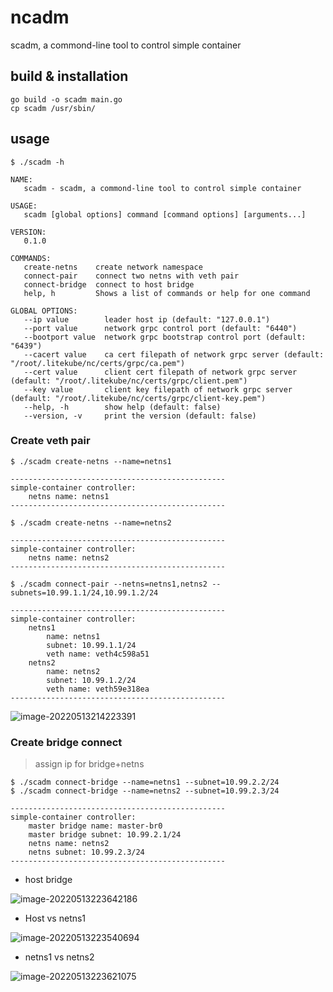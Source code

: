 # ncadm

scadm, a commond-line tool to control simple container

## build & installation

```shell
go build -o scadm main.go
cp scadm /usr/sbin/
```

## usage

```shell
$ ./scadm -h

NAME:
   scadm - scadm, a commond-line tool to control simple container

USAGE:
   scadm [global options] command [command options] [arguments...]

VERSION:
   0.1.0

COMMANDS:
   create-netns    create network namespace
   connect-pair    connect two netns with veth pair
   connect-bridge  connect to host bridge
   help, h         Shows a list of commands or help for one command

GLOBAL OPTIONS:
   --ip value        leader host ip (default: "127.0.0.1")
   --port value      network grpc control port (default: "6440")
   --bootport value  network grpc bootstrap control port (default: "6439")
   --cacert value    ca cert filepath of network grpc server (default: "/root/.litekube/nc/certs/grpc/ca.pem")
   --cert value      client cert filepath of network grpc server (default: "/root/.litekube/nc/certs/grpc/client.pem")
   --key value       client key filepath of network grpc server (default: "/root/.litekube/nc/certs/grpc/client-key.pem")
   --help, -h        show help (default: false)
   --version, -v     print the version (default: false)
```



### Create veth pair

```shell
$ ./scadm create-netns --name=netns1

------------------------------------------------
simple-container controller:
    netns name: netns1
------------------------------------------------

$ ./scadm create-netns --name=netns2

------------------------------------------------
simple-container controller:
    netns name: netns2
------------------------------------------------

$ ./scadm connect-pair --netns=netns1,netns2 --subnets=10.99.1.1/24,10.99.1.2/24

------------------------------------------------
simple-container controller:
    netns1
        name: netns1
        subnet: 10.99.1.1/24
        veth name: veth4c598a51
    netns2
        name: netns2
        subnet: 10.99.1.2/24
        veth name: veth59e318ea
------------------------------------------------
```

![image-20220513214223391](/Users/zhujianxing/GoLandProjects/simple-container/images/image-20220513214223391.png)

### Create bridge connect

> assign ip for bridge+netns

```shell
$ ./scadm connect-bridge --name=netns1 --subnet=10.99.2.2/24
$ ./scadm connect-bridge --name=netns2 --subnet=10.99.2.3/24

------------------------------------------------
simple-container controller:
    master bridge name: master-br0
    master bridge subnet: 10.99.2.1/24
    netns name: netns2
    netns subnet: 10.99.2.3/24
------------------------------------------------
```

- host bridge

![image-20220513223642186](/Users/zhujianxing/GoLandProjects/simple-container/images/image-20220513223642186.png)

- Host vs netns1

![image-20220513223540694](/Users/zhujianxing/GoLandProjects/simple-container/images/image-20220513223540694.png)

- netns1 vs netns2

![image-20220513223621075](/Users/zhujianxing/GoLandProjects/simple-container/images/image-20220513223621075.png)
